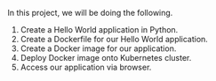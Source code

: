 In this project, we will be doing the following.

1. Create a Hello World application in Python.
2. Create a Dockerfile for our Hello World application.
3. Create a Docker image for our application.
4. Deploy Docker image onto Kubernetes cluster.
5. Access our application via browser.
